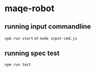 ﻿# maqe-robot

## running input commandline

`npm run start` or
`node input-cmd.js`

## running spec test

`npm run test`

